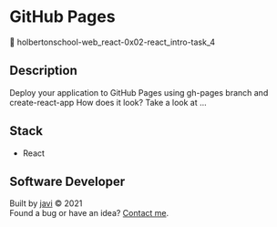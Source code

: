 # GitHub Pages
:open_file_folder: holbertonschool-web_react-0x02-react_intro-task_4

## Description
Deploy your application to GitHub Pages using gh-pages branch and create-react-app
How does it look? Take a look at ...

## Stack
* React

## Software Developer
Built by [javi](https://github.com/javi0x00) :copyright: 2021  
Found a bug or have an idea? [Contact me](https://www.linkedin.com/in/javi0x00/).
